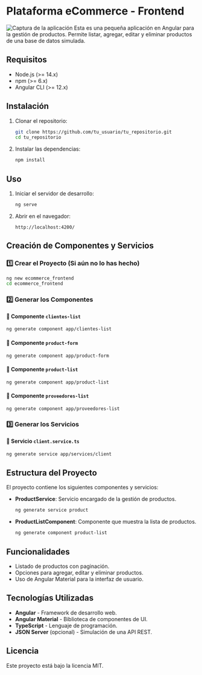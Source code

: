 # Plataforma eCommerce -  Frontend

![Captura de la aplicación](img.png)
Esta es una pequeña aplicación en Angular para la gestión de productos. Permite listar, agregar, editar y eliminar productos de una base de datos simulada.

## Requisitos

- Node.js (>= 14.x)
- npm (>= 6.x)
- Angular CLI (>= 12.x)

## Instalación

1. Clonar el repositorio:
   ```bash
   git clone https://github.com/tu_usuario/tu_repositorio.git
   cd tu_repositorio
   ```

2. Instalar las dependencias:
   ```bash
   npm install
   ```

## Uso

1. Iniciar el servidor de desarrollo:
   ```bash
   ng serve
   ```

2. Abrir en el navegador:
   ```
   http://localhost:4200/
   ```

## Creación de Componentes y Servicios

### 1️⃣ Crear el Proyecto (Si aún no lo has hecho)
```bash
ng new ecommerce_frontend
cd ecommerce_frontend
```

### 2️⃣ Generar los Componentes

#### 📌 Componente `clientes-list`
```bash
ng generate component app/clientes-list
```

#### 📌 Componente `product-form`
```bash
ng generate component app/product-form
```

#### 📌 Componente `product-list`
```bash
ng generate component app/product-list
```

#### 📌 Componente `proveedores-list`
```bash
ng generate component app/proveedores-list
```

### 3️⃣ Generar los Servicios

#### 📌 Servicio `client.service.ts`
```bash
ng generate service app/services/client
```

## Estructura del Proyecto

El proyecto contiene los siguientes componentes y servicios:

- **ProductService**: Servicio encargado de la gestión de productos.
  ```bash
  ng generate service product
  ```

- **ProductListComponent**: Componente que muestra la lista de productos.
  ```bash
  ng generate component product-list
  ```

## Funcionalidades

- Listado de productos con paginación.
- Opciones para agregar, editar y eliminar productos.
- Uso de Angular Material para la interfaz de usuario.

## Tecnologías Utilizadas

- **Angular** - Framework de desarrollo web.
- **Angular Material** - Biblioteca de componentes de UI.
- **TypeScript** - Lenguaje de programación.
- **JSON Server** (opcional) - Simulación de una API REST.


## Licencia

Este proyecto está bajo la licencia MIT.
